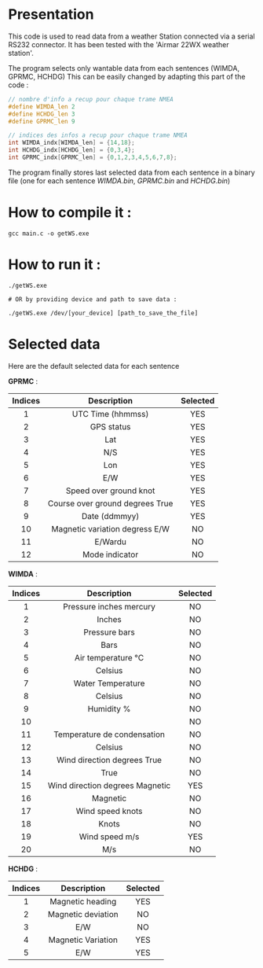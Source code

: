 # Presentation

This code is used to read data from a weather Station connected via a serial RS232 connector.
It has been tested with the 'Airmar 22WX weather station'.

The program selects only wantable data from each sentences (WIMDA, GPRMC, HCHDG)
This can be easily changed by adapting this part of the code :

```c
// nombre d'info a recup pour chaque trame NMEA
#define WIMDA_len 2
#define HCHDG_len 3
#define GPRMC_len 9

// indices des infos a recup pour chaque trame NMEA
int WIMDA_indx[WIMDA_len] = {14,18};
int HCHDG_indx[HCHDG_len] = {0,3,4};
int GPRMC_indx[GPRMC_len] = {0,1,2,3,4,5,6,7,8};
```

The program finally stores last selected data from each sentence in a binary file (one for each sentence *WIMDA.bin*, *GPRMC.bin* and *HCHDG.bin*)


# How to compile it :

```console
gcc main.c -o getWS.exe
```

# How to run it :

```console
./getWS.exe

# OR by providing device and path to save data :

./getWS.exe /dev/[your_device] [path_to_save_the_file]
```

# Selected data

Here are the default selected data for each sentence

**GPRMC** :

| Indices |  Description | Selected |
| :-----: | :----------: | :------: |
| 1 | UTC Time (hhmmss) | YES|
| 2 | GPS status | YES |
| 3 | Lat | YES |
| 4 | N/S | YES |
| 5 | Lon | YES |
| 6 | E/W | YES |
| 7 | Speed over ground knot | YES |
| 8 | Course over ground degrees True | YES |
| 9 | Date (ddmmyy) | YES |
| 10 | Magnetic variation degress E/W | NO |
| 11 | E/Wardu | NO |
| 12 | Mode indicator | NO |

**WIMDA** :

| Indices | Description | Selected |
| :-----: | :---------: | :------: |
| 1 | Pressure inches mercury | NO |
| 2 | Inches| NO |
| 3  | Pressure bars| NO |
| 4 | Bars| NO |
| 5 | Air temperature °C| NO |
| 6 | Celsius| NO |
| 7  | Water Temperature| NO |
| 8 | Celsius| NO |
| 9 | Humidity % | NO |
| 10 |  | NO |
| 11 | Temperature de condensation| NO |
| 12 | Celsius| NO |
| 13 | Wind direction degrees True| NO |
| 14 | True| NO |
| 15 | Wind direction degrees Magnetic| YES |
| 16 | Magnetic| NO |
| 17 | Wind speed knots| NO |
| 18 | Knots| NO |
| 19 | Wind speed m/s| YES |
| 20 | M/s| NO |

**HCHDG** :

| Indices | Description | Selected |
| :-----: | :---------: | :------: |
| 1 | Magnetic heading | YES |
| 2 | Magnetic deviation | NO|
| 3 | E/W |NO |
| 4 | Magnetic Variation |YES  |
| 5 | E/W |YES  |
